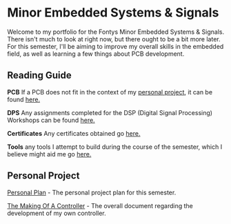 # Minor Embedded Systems & Signals

Welcome to my portfolio for the Fontys Minor Embedded Systems & Signals. There isn't much to look at right now, but there ought to be a bit more later.
For this semester, I'll be aiming to improve my overall skills in the embedded field, as well as learning a few things about PCB development.

## Reading Guide

**PCB** If a PCB does not fit in the context of my [personal project](Personal%20Plan.md), it can be found [here.](PCB/)

**DPS** Any assignments completed for the DSP (Digital Signal Processing) Workshops can be found [here.](DSP/)

**Certificates** Any certificates obtained go [here.](Certificates/)

**Tools** any tools I attempt to build during the course of the semester, which I believe might aid me go [here.](Tools/)

## Personal Project

[Personal Plan](/Personal%20Plan.md) - The personal project plan for this semester.

[The Making Of A Controller](./The%20Making%20Of%20A%20Controller.md) - The overall document regarding the development of my own controller.

